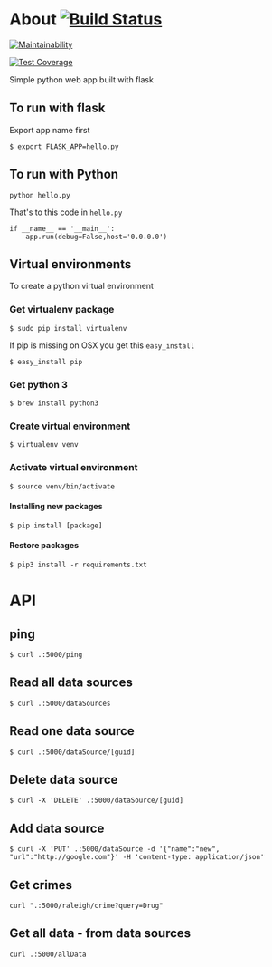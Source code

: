# About [![Build Status](https://travis-ci.org/7in14/pk-python.svg?branch=master)](https://travis-ci.org/7in14/pk-python)
[![Maintainability](https:/.codeclimate.com/v1/badges/26029d757952f052d146/maintainability)](https://codeclimate.com/github/7in14/pk-python/maintainability)

[![Test Coverage](https:/.codeclimate.com/v1/badges/26029d757952f052d146/test_coverage)](https://codeclimate.com/github/7in14/pk-python/test_coverage)

Simple python web app built with flask

## To run with flask
Export app name first
```
$ export FLASK_APP=hello.py
```
## To run with Python
```
python hello.py
```
That's to this code in `hello.py`
```
if __name__ == '__main__':
    app.run(debug=False,host='0.0.0.0')
```

## Virtual environments
To create a python virtual environment

### Get virtualenv package
```
$ sudo pip install virtualenv
```
If pip is missing on OSX you get this `easy_install`
```
$ easy_install pip
```

### Get python 3
```
$ brew install python3
```

### Create virtual environment
```
$ virtualenv venv
```

### Activate virtual environment
```
$ source venv/bin/activate
```

#### Installing new packages
```
$ pip install [package]
```

#### Restore packages
```
$ pip3 install -r requirements.txt
```

# API
## ping
```
$ curl .:5000/ping
```

## Read all data sources
```
$ curl .:5000/dataSources
```

## Read one data source
```
$ curl .:5000/dataSource/[guid]
```

## Delete data source
```
$ curl -X 'DELETE' .:5000/dataSource/[guid]
```
## Add data source
```
$ curl -X 'PUT' .:5000/dataSource -d '{"name":"new", "url":"http://google.com"}' -H 'content-type: application/json'
```

## Get crimes
```
curl ".:5000/raleigh/crime?query=Drug"
```

## Get all data - from data sources
```
curl .:5000/allData
```
